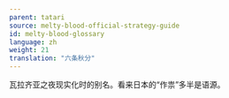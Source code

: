 ```yaml
---
parent: tatari
source: melty-blood-official-strategy-guide
id: melty-blood-glossary
language: zh
weight: 21
translation: "六条秋分"
---
```


瓦拉齐亚之夜现实化时的别名。看来日本的“作祟”多半是语源。
